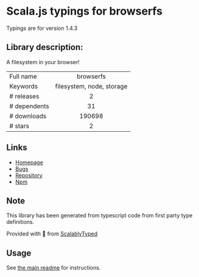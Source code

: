 
# Scala.js typings for browserfs

Typings are for version 1.4.3

## Library description:
A filesystem in your browser!

|                    |                 |
| ------------------ | :-------------: |
| Full name          | browserfs |
| Keywords           | filesystem, node, storage |
| # releases         | 2 |
| # dependents       | 31 |
| # downloads        | 190698 |
| # stars            | 2 |

## Links
- [Homepage](https://github.com/jvilk/BrowserFS)
- [Bugs](https://github.com/jvilk/BrowserFS/issues)
- [Repository](https://github.com/jvilk/BrowserFS)
- [Npm](https://www.npmjs.com/package/browserfs)
    


## Note
This library has been generated from typescript code from first party type definitions.

Provided with :purple_heart: from [ScalablyTyped](https://github.com/oyvindberg/ScalablyTyped)

## Usage
See [the main readme](../../readme.md) for instructions.


